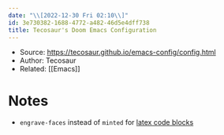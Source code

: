 ```yaml
---
date: "\\[2022-12-30 Fri 02:10\\]"
id: 3e730382-1688-4772-a482-46d5e4dff738
title: Tecosaur's Doom Emacs Configuration
---
```


- Source: <https://tecosaur.github.io/emacs-config/config.html>
- Author: Tecosaur
- Related: [[Emacs]]

# Notes

- `engrave-faces` instead of `minted` for [latex code blocks](https://tecosaur.github.io/emacs-config/config.html#pretty-code-blocks)
